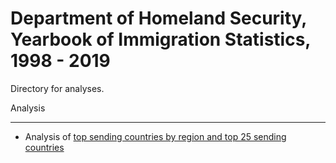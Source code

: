 # Department of Homeland Security, Yearbook of Immigration Statistics, 1998 - 2019

Directory for analyses. 

Analysis

---


 - Analysis of [top sending countries by region and top 25 sending countries](https://kaseyzapatka.github.io/Superdiversity-public/Immigration-plots.html)
